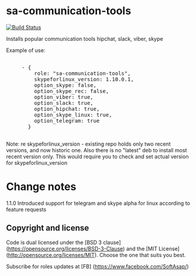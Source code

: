 sa-communication-tools
======================

[![Build Status](https://travis-ci.org/softasap/sa-communication-tools.svg?branch=master)](https://travis-ci.org/softasap/sa-communication-tools)

Installs popular communication tools hipchat, slack, viber, skype


Example of use:

<pre>

     - {
         role: "sa-communication-tools",
         skypeforlinux_version: 1.10.0.1,
         option_skype: false,
         option_skype_rec: false,
         option_viber: true,
         option_slack: true,
         option_hipchat: true,
         option_skype_linux: true,
         option_telegram: true
       }

</pre>


Note: re skypeforlinux_version  - existing repo holds only two recent versions, and now historic one. Also there is no "latest" deb to install most recent version only.
This would require you to check and set actual version for skypeforlinux_version



# Change notes

1.1.0 Introduced support for telegram and skype alpha for linux according to feature requests


Copyright and license
---------------------

Code is dual licensed under the [BSD 3 clause] (https://opensource.org/licenses/BSD-3-Clause) and the [MIT License] (http://opensource.org/licenses/MIT). Choose the one that suits you best.

Subscribe for roles updates at [FB] (https://www.facebook.com/SoftAsap/)


